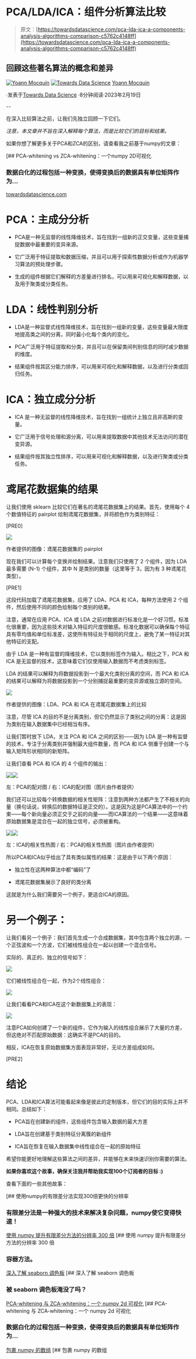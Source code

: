 # PCA/LDA/ICA：组件分析算法比较

> 原文：[https://towardsdatascience.com/pca-lda-ica-a-components-analysis-algorithms-comparison-c5762c4148ff](https://towardsdatascience.com/pca-lda-ica-a-components-analysis-algorithms-comparison-c5762c4148ff)

## 回顾这些著名算法的概念和差异

[![Yoann Mocquin](../Images/b30a0f70c56972aabd2bc0a74baa90bb.png)](https://mocquin.medium.com/?source=post_page-----c5762c4148ff--------------------------------) [![Towards Data Science](../Images/a6ff2676ffcc0c7aad8aaf1d79379785.png)](https://towardsdatascience.com/?source=post_page-----c5762c4148ff--------------------------------) [Yoann Mocquin](https://mocquin.medium.com/?source=post_page-----c5762c4148ff--------------------------------)

·发表于[Towards Data Science](https://towardsdatascience.com/?source=post_page-----c5762c4148ff--------------------------------) ·8分钟阅读·2023年2月19日

--

在深入比较算法之前，让我们先独立回顾一下它们。

*注意，本文章并不旨在深入解释每个算法，而是比较它们的目标和结果。*

如果你想了解更多关于PCA和ZCA的区别，请查看我之前基于numpy的文章：

[## PCA-whitening vs ZCA-whitening：一个numpy 2D可视化

### 数据白化的过程包括一种变换，使得变换后的数据具有单位矩阵作为…

[towardsdatascience.com](/pca-whitening-vs-zca-whitening-a-numpy-2d-visual-518b32033edf?source=post_page-----c5762c4148ff--------------------------------)

# PCA：主成分分析

+   PCA是一种无监督的线性降维技术，旨在找到一组新的正交变量，这些变量捕捉数据中最重要的变异来源。

+   它广泛用于特征提取和数据压缩，并且可以用于探索性数据分析或作为机器学习算法的预处理步骤。

+   生成的组件根据它们解释的方差量进行排名，可以用来可视化和解释数据，以及用于聚类或分类任务。

# LDA：线性判别分析

+   LDA是一种监督式线性降维技术，旨在找到一组新的变量，这些变量最大限度地提高类之间的分离，同时最小化每个类内的变化。

+   PCA广泛用于特征提取和分类，并且可以在保留类间判别信息的同时减少数据的维度。

+   结果组件按其区分能力排序，可以用来可视化和解释数据，以及进行分类或回归任务。

# ICA：独立成分分析

+   ICA 是一种无监督的线性降维技术，旨在找到一组统计上独立且非高斯的变量。

+   它广泛用于信号处理和源分离，可以用来提取数据中其他技术无法访问的潜在变异源。

+   结果组件按其独立性排序，可以用来可视化和解释数据，以及进行聚类或分类任务。

# 鸢尾花数据集的结果

让我们使用 sklearn 比较它们在著名的鸢尾花数据集上的结果。首先，使用每个 4 个数值特征的 pairplot 绘制鸢尾花数据集，并将颜色作为类别特征：

[PRE0]

![](../Images/e21a5a91b7240a59fc855aecd97a9f20.png)

作者提供的图像：鸢尾花数据集的 pairplot

现在我们可以计算每个变换并绘制结果。注意我们只使用了 2 个组件，因为 LDA 最多需要 (N-1) 个组件，其中 N 是类别的数量（这里等于 3，因为有 3 种鸢尾花类型）。

[PRE1]

这段代码加载了鸢尾花数据集，应用了 LDA、PCA 和 ICA，每种方法使用 2 个组件，然后使用不同的颜色绘制每个类别的结果。

注意，通常在应用 PCA、ICA 或 LDA 之前对数据进行标准化是一个好习惯。标准化很重要，因为这些技术对输入特征的尺度很敏感。标准化数据可以确保每个特征具有零均值和单位标准差，这使所有特征处于相同的尺度上，避免了某一特征对其他特征的支配。

由于 LDA 是一种有监督的降维技术，它以类别标签作为输入。相比之下，PCA 和 ICA 是无监督的技术，这意味着它们仅使用输入数据而不考虑类别标签。

LDA 的结果可以解释为将数据投影到一个最大化类别分离的空间，而 PCA 和 ICA 的结果可以解释为将数据投影到一个分别捕捉最重要的变异源或独立源的空间。

![](../Images/5c694162272d0a7c305fdff2a639d80b.png)

作者提供的图像：LDA、PCA 和 ICA 在鸢尾花数据集上的比较

注意，尽管 ICA 的目的不是分离类别，但它仍然显示了类别之间的分离：这是因为类别在输入数据集中已经相当有序。

让我们暂时放下 LDA，关注 PCA 和 ICA 之间的区别——因为 LDA 是一种有监督的技术，专注于分离类别并强制最大组件数量，而 PCA 和 ICA 侧重于创建一个与输入矩阵形状相同的新矩阵。

让我们查看 PCA 和 ICA 的 4 个组件的输出：

![](../Images/f8ebe69b93f0e70c3343ba2e7e8c2e2b.png)![](../Images/662ce9b0c5d9e375135f26d2ce21867b.png)

左：PCA的配对图 / 右：ICA的配对图（图片由作者提供）

我们还可以比较每个转换数据的相关性矩阵：注意到两种方法都产生了不相关的向量（换句话说，转换后的数据特征是正交的）。这是因为这是PCA算法中的一个约束——每个新向量必须正交于之前的向量——而ICA算法的一个结果——这意味着原始数据集是混合在一起的独立信号，必须被重构。

![](../Images/9fa1ad50c63f0f26fc02699da4374e2d.png)![](../Images/febab233a24837aac0ef85e4019273a9.png)

左：ICA的相关性热图 / 右：PCA的相关性热图（图片由作者提供）

所以PCA和ICA似乎给出了具有类似属性的结果：这是由于以下两个原因：

+   独立性在这两种算法中都“编码”了

+   鸢尾花数据集展示了良好的类分离

这就是为什么我们需要另一个例子，更适合ICA的原因。

# 另一个例子：

让我们看另一个例子：我们首先生成一个合成数据集，其中包含两个独立的源，一个正弦波和一个方波，它们被线性组合在一起以创建一个混合信号。

实际的、真正的、独立的信号如下：

![](../Images/2b946d7257636cf8e299e1725cf74bb3.png)

它们被线性组合在一起，作为2个线性组合：

![](../Images/0dcdd153cb87196744e755c93a376e03.png)

让我们看看PCA和ICA在这个新数据集上的表现：

![](../Images/8210745ad64f961a94995c7923ebaf0d.png)

注意PCA如何创建了一个新的组件，它作为输入的线性组合展示了大量的方差，但这绝对不匹配原始数据：这确实不是PCA的目的。

相反，ICA在恢复原始数据集方面表现非常好，无论方差组成如何。

[PRE2]

# 结论

PCA、LDA和ICA算法可能看起来像是彼此的定制版本，但它们的目的实际上并不相同。总结如下：

+   PCA旨在创建新的组件，这些组件包含输入数据的最大方差

+   LDA旨在创建基于类别特征分离簇的新组件

+   ICA旨在恢复在输入数据集中线性组合在一起的原始特征

希望你能更好地理解这些算法之间的差异，并能够在未来快速识别你需要的算法。

**如果你喜欢这个故事，确保关注我并帮助我实现100个订阅者的目标 :)**

查看下面的一些其他故事：

[](/300-times-faster-resolution-of-finite-difference-method-using-numpy-de28cdade4e1?source=post_page-----c5762c4148ff--------------------------------) [## 使用numpy的有限差分法实现300倍更快的分辨率

### 有限差分法是一种强大的技术来解决复杂问题，numpy使它变得快速！

[使用 numpy 提升有限差分方法的分辨率 300 倍](https://medium.com/analytics-vidhya/deep-dive-into-seaborn-palettes-7b5fae5a258e?source=post_page-----c5762c4148ff--------------------------------) [](/wrapping-numpys-arrays-971e015e14bb?source=post_page-----c5762c4148ff--------------------------------) [## 使用 numpy 提升有限差分方法的分辨率 300 倍

### 容器方法。

[深入了解 seaborn 调色板](https://medium.com/analytics-vidhya/deep-dive-into-seaborn-palettes-7b5fae5a258e?source=post_page-----c5762c4148ff--------------------------------) [](https://medium.com/analytics-vidhya/deep-dive-into-seaborn-palettes-7b5fae5a258e?source=post_page-----c5762c4148ff--------------------------------) [## 深入了解 seaborn 调色板

### 被 seaborn 调色板淹没了吗？

[PCA-whitening 与 ZCA-whitening：一个 numpy 2d 可视化](https://medium.com/analytics-vidhya/deep-dive-into-seaborn-palettes-7b5fae5a258e?source=post_page-----c5762c4148ff--------------------------------) [](/pca-whitening-vs-zca-whitening-a-numpy-2d-visual-518b32033edf?source=post_page-----c5762c4148ff--------------------------------) [## PCA-whitening 与 ZCA-whitening：一个 numpy 2d 可视化

### 数据白化的过程包括一种变换，使得变换后的数据具有单位矩阵作为…

[包裹 numpy 的数组](https://medium.com/analytics-vidhya/deep-dive-into-seaborn-palettes-7b5fae5a258e?source=post_page-----c5762c4148ff--------------------------------) [](/wrapping-numpys-arrays-971e015e14bb?source=post_page-----c5762c4148ff--------------------------------) [## 包裹 numpy 的数组
